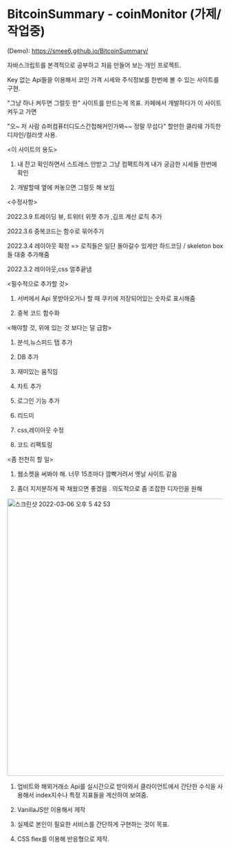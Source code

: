 # BitcoinSummary - coinMonitor (가제/작업중)

(Demo): https://smee6.github.io/BitcoinSummary/

자바스크립트를 본격적으로 공부하고 처음 만들어 보는 개인 프로젝트.

Key 없는 Api들을 이용해서 코인 가격 시세와 주식정보를 한번에 볼 수 있는 사이트를 구현.

"그냥 하나 켜두면 그럴듯 한" 사이트를 만드는게 목표. 카페에서 개발하다가 이 사이트 켜두고 가면

"오~ 저 사람 슈퍼컴퓨터디도스간첩해커인가봐~~ 정말 무섭다" 할만한 클리쉐 가득한 디자인/컬러셋 사용.

<이 사이트의 용도>

1. 내 잔고 확인하면서 스트레스 안받고 그냥 컴팩트하게 내가 궁금한 시세들 한번에 확인

2. 개발할때 옆에 켜놓으면 그럴듯 해 보임

<수정사항>

2022.3.9 트레이딩 뷰, 트위터 위젯 추가 ,김프 계산 로직 추가

2022.3.6 중복코드는 함수로 묶어주기

2022.3.4 레이아웃 확정 => 로직들은 일단 돌아갈수 있게만 하드코딩 / skeleton box들 대충 추가해줌

2022.3.2 레이아웃,css 얼추끝냄


<필수적으로 추가할 것>

1. 서버에서 Api 못받아오거나 할 때 쿠키에 저장되어있는 숫자로 표시해줌

2. 중복 코드 함수화

<해야할 것, 위에 있는 것 보다는 덜 급함>

1. 분석,뉴스피드 탭 추가

2. DB 추가

3. 재미있는 움직임

4. 차트 추가

5. 로그인 기능 추가

6. 리드미

7. css,레이아웃 수정

8. 코드 리팩토링



<좀 천천히 할 일>

1. 웹소켓을 써봐야 해. 너무 15초마다 깜빡거려서 옛날 사이트 같음

2. 좀더 지저분하게 꽉 채웠으면 좋겠음 . 의도적으로 좀 조잡한 디자인을 원해

<img width="644" alt="스크린샷 2022-03-06 오후 5 42 53" src="https://user-images.githubusercontent.com/65226760/156915710-32555ac1-3524-4404-92b7-e16e595fd8bf.png">


1. 업비트와 해외거래소 Api를 실시간으로 받아와서 클라이언트에서 간단한 수식을 사용해서 index지수나 특정 지표들을 계산하여 보여줌.

2. VanillaJS만 이용해서 제작

3. 실제로 본인이 필요한 서비스를 간단하게 구현하는 것이 목표.

4. CSS flex를 이용해 반응형으로 제작.
